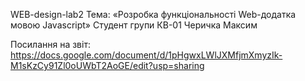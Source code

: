 WEB-design-lab2 
Тема: «Розробка функціональності Web-додатка мовою Javascript» Cтудент групи КВ-01 Черичка Максим

Посилання на звіт: https://docs.google.com/document/d/1pHgwxLWlJXMfjmXmyzIk-M1sKzCy91Zl0oUWbT2AoGE/edit?usp=sharing
